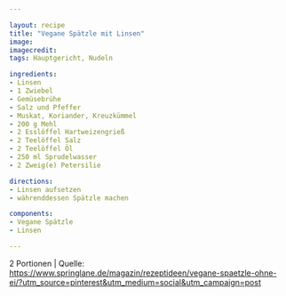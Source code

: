 ```yaml
---

layout: recipe
title: "Vegane Spätzle mit Linsen"
image: 
imagecredit: 
tags: Hauptgericht, Nudeln

ingredients:
- Linsen
- 1 Zwiebel
- Gemüsebrühe
- Salz und Pfeffer
- Muskat, Koriander, Kreuzkümmel
- 200 g Mehl
- 2 Esslöffel Hartweizengrieß
- 2 Teelöffel Salz
- 2 Teelöffel Öl
- 250 ml Sprudelwasser
- 2 Zweig(e) Petersilie

directions:
- Linsen aufsetzen
- währenddessen Spätzle machen

components:
- Vegane Spätzle
- Linsen

---
```

2 Portionen
| Quelle: https://www.springlane.de/magazin/rezeptideen/vegane-spaetzle-ohne-ei/?utm_source=pinterest&utm_medium=social&utm_campaign=post
